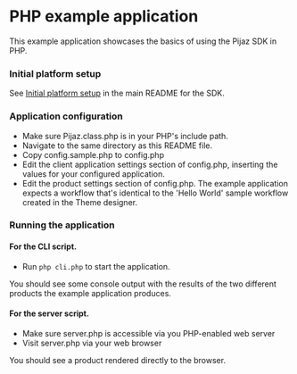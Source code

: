 PHP example application
===========================

This example application showcases the basics of using the Pijaz SDK in PHP.


### Initial platform setup

See [Initial platform setup](https://github.com/pijaz/pijaz-sdk#initial-platform-setup) in the main README for the SDK.


### Application configuration

* Make sure Pijaz.class.php is in your PHP's include path.
* Navigate to the same directory as this README file.
* Copy config.sample.php to config.php
* Edit the client application settings section of config.php, inserting the values for your configured application.
* Edit the product settings section of config.php. The example application expects a workflow that's identical to the 'Hello World' sample workflow created in the Theme designer.


### Running the application

#### For the CLI script.

* Run `php cli.php` to start the application.

You should see some console output with the results of the two different products the example application produces.

#### For the server script.

* Make sure server.php is accessible via you PHP-enabled web server
* Visit server.php via your web browser

You should see a product rendered directly to the browser.
